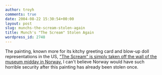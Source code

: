 ```yaml
---
author: troyh
comments: true
date: 2004-08-22 15:30:54+00:00
layout: post
slug: munchs-the-scream-stolen-again
title: Munch's "The Scream" Stolen Again
wordpress_id: 2748
---
```


The painting, known more for its kitchy greeting card and blow-up doll representations in the US, ["The Scream" is simply taken off the wall of the museum midday in Norway.](http://www.nytimes.com/aponline/international/AP-Norway-Museum-Theft.html?hp)  I can't believe Norway would have such horrible security after this painting has already been stolen once.
